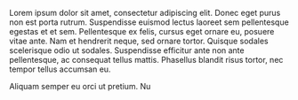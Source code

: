 Lorem ipsum dolor sit amet, consectetur adipiscing elit. Donec eget purus non est porta rutrum. Suspendisse euismod lectus laoreet sem pellentesque egestas et et sem. Pellentesque ex felis, cursus eget ornare eu, posuere vitae ante. Nam et hendrerit neque, sed ornare tortor. Quisque sodales scelerisque odio ut sodales. Suspendisse efficitur ante non ante pellentesque, ac consequat tellus mattis. Phasellus blandit risus tortor, nec tempor tellus accumsan eu.

Aliquam semper eu orci ut pretium. Nu